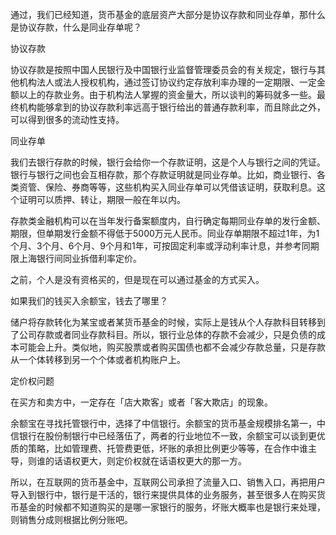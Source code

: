通过，我们已经知道，货币基金的底层资产大部分是协议存款和同业存单，那什么是协议存款，什么是同业存单呢？

协议存款

协议存款是按照中国人民银行及中国银行业监督管理委员会的有关规定，银行与其他机构法人或法人授权机构，通过签订协议约定存放利率办理的一定期限、一定金额以上的存款业务。由于机构法人掌握的资金量大，所以谈判的筹码就多一些。最终机构能够拿到的协议存款利率远高于银行给出的普通存款利率，而且除此之外，可以得到很多的流动性支持。

同业存单

我们去银行存款的时候，银行会给你一个存款证明，这是个人与银行之间的凭证。银行与银行之间也会互相存款，那个存款证明就是同业存单。比如，商业银行、各类资管、保险、券商等等，这些机构买入同业存单可以凭借该证明，获取利息。这个证明可以质押、转让，期限一般在年以内。

存款类金融机构可以在当年发行备案额度内，自行确定每期同业存单的发行金额、期限，但单期发行金额不得低于5000万元人民币。同业存单期限不超过1年，为1个月、3个月、6个月、9个月和1年，可按固定利率或浮动利率计息，并参考同期限上海银行间同业拆借利率定价。

之前，个人是没有资格买的，但是现在可以通过基金的方式买入。

如果我们的钱买入余额宝，钱去了哪里？

储户将存款转化为某宝或者某货币基金的时候，实际上是钱从个人存款科目转移到了公司存款或者同业存款科目。所以，银行业总体的存款不会减少，只是负债的成本可能会上升。类似地，购买股票或者购买国债也都不会减少存款总量，只是存款从一个体转移到另一个个体或者机构账户上。

定价权问题

在买方和卖方中，一定存在「店大欺客」或者「客大欺店」的现象。

余额宝在寻找托管银行中，选择了中信银行。余额宝的货币基金规模排名第一，中信银行在股份制银行中已经落伍了，两者的行业地位不一致，余额宝可以谈到更优质的策略，比如管理费、托管费更低，坏账的承担比例更少等等，在合作中谁主导，则谁的话语权更大，则定价权就在话语权更大的那一方。

所以，在互联网的货币基金中，互联网公司承担了流量入口、销售入口，再把用户导入到银行中，银行是干活的，银行来提供具体的业务服务，甚至很多人在购买货币基金的时候都不知道购买的是哪一家银行的服务，坏账大概率也是银行来处理，则销售分成则根据比例分账吧。
